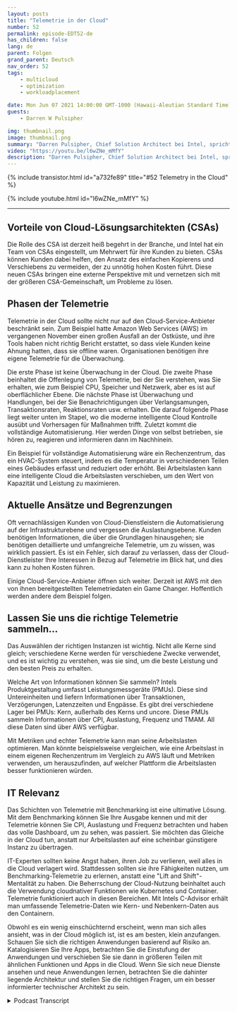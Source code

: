 ```yaml
---
layout: posts
title: "Telemetrie in der Cloud"
number: 52
permalink: episode-EDT52-de
has_children: false
lang: de
parent: Folgen
grand_parent: Deutsch
nav_order: 52
tags:
    - multicloud
    - optimization
    - workloadplacement

date: Mon Jun 07 2021 14:00:00 GMT-1000 (Hawaii-Aleutian Standard Time)
guests:
    - Darren W Pulsipher

img: thumbnail.png
image: thumbnail.png
summary: "Darren Pulsipher, Chief Solution Architect bei Intel, spricht mit Josh Hilliker, Direktor der Cloud Solution Architects bei Intel, über die Verwendung von Telemetrie in der Cloud, um den Wert und die Effizienz zu maximieren."
video: "https://youtu.be/l6wZNe_mMfY"
description: "Darren Pulsipher, Chief Solution Architect bei Intel, spricht mit Josh Hilliker, Direktor der Cloud Solution Architects bei Intel, über die Verwendung von Telemetrie in der Cloud, um den Wert und die Effizienz zu maximieren."
---
```


<div>
{% include transistor.html id="a732fe89" title="#52 Telemetry in the Cloud" %}

{% include youtube.html id="l6wZNe_mMfY" %}
</div>

---

## Vorteile von Cloud-Lösungsarchitekten (CSAs)

Die Rolle des CSA ist derzeit heiß begehrt in der Branche, und Intel hat ein Team von CSAs eingestellt, um Mehrwert für ihre Kunden zu bieten. CSAs können Kunden dabei helfen, den Ansatz des einfachen Kopierens und Verschiebens zu vermeiden, der zu unnötig hohen Kosten führt. Diese neuen CSAs bringen eine externe Perspektive mit und vernetzen sich mit der größeren CSA-Gemeinschaft, um Probleme zu lösen.

## Phasen der Telemetrie

Telemetrie in der Cloud sollte nicht nur auf den Cloud-Service-Anbieter beschränkt sein. Zum Beispiel hatte Amazon Web Services (AWS) im vergangenen November einen großen Ausfall an der Ostküste, und ihre Tools haben nicht richtig Bericht erstattet, so dass viele Kunden keine Ahnung hatten, dass sie offline waren. Organisationen benötigen ihre eigene Telemetrie für die Überwachung.

Die erste Phase ist keine Überwachung in der Cloud. Die zweite Phase beinhaltet die Offenlegung von Telemetrie, bei der Sie verstehen, was Sie erhalten, wie zum Beispiel CPU, Speicher und Netzwerk, aber es ist auf oberflächlicher Ebene. Die nächste Phase ist Überwachung und Handlungen, bei der Sie Benachrichtigungen über Verlangsamungen, Transaktionsraten, Reaktionsraten usw. erhalten. Die darauf folgende Phase liegt weiter unten im Stapel, wo die moderne intelligente Cloud Kontrolle ausübt und Vorhersagen für Maßnahmen trifft. Zuletzt kommt die vollständige Automatisierung. Hier werden Dinge von selbst betrieben, sie hören zu, reagieren und informieren dann im Nachhinein.

Ein Beispiel für vollständige Automatisierung wäre ein Rechenzentrum, das ein HVAC-System steuert, indem es die Temperatur in verschiedenen Teilen eines Gebäudes erfasst und reduziert oder erhöht. Bei Arbeitslasten kann eine intelligente Cloud die Arbeitslasten verschieben, um den Wert von Kapazität und Leistung zu maximieren.

## Aktuelle Ansätze und Begrenzungen

Oft vernachlässigen Kunden von Cloud-Dienstleistern die Automatisierung auf der Infrastrukturebene und vergessen die Auslastungsebene. Kunden benötigen Informationen, die über die Grundlagen hinausgehen; sie benötigen detaillierte und umfangreiche Telemetrie, um zu wissen, was wirklich passiert. Es ist ein Fehler, sich darauf zu verlassen, dass der Cloud-Dienstleister Ihre Interessen in Bezug auf Telemetrie im Blick hat, und dies kann zu hohen Kosten führen.

Einige Cloud-Service-Anbieter öffnen sich weiter. Derzeit ist AWS mit den von ihnen bereitgestellten Telemetriedaten ein Game Changer. Hoffentlich werden andere dem Beispiel folgen.

## Lassen Sie uns die richtige Telemetrie sammeln...

Das Auswählen der richtigen Instanzen ist wichtig. Nicht alle Kerne sind gleich; verschiedene Kerne werden für verschiedene Zwecke verwendet, und es ist wichtig zu verstehen, was sie sind, um die beste Leistung und den besten Preis zu erhalten.

Welche Art von Informationen können Sie sammeln? Intels Produktgestaltung umfasst Leistungsmessgeräte (PMUs). Diese sind Untereinheiten und liefern Informationen über Transaktionen, Verzögerungen, Latenzzeiten und Engpässe. Es gibt drei verschiedene Lager bei PMUs: Kern, außerhalb des Kerns und uncore. Diese PMUs sammeln Informationen über CPI, Auslastung, Frequenz und TMAM. All diese Daten sind über AWS verfügbar.

Mit Metriken und echter Telemetrie kann man seine Arbeitslasten optimieren. Man könnte beispielsweise vergleichen, wie eine Arbeitslast in einem eigenen Rechenzentrum im Vergleich zu AWS läuft und Metriken verwenden, um herauszufinden, auf welcher Plattform die Arbeitslasten besser funktionieren würden.

## IT Relevanz

Das Schichten von Telemetrie mit Benchmarking ist eine ultimative Lösung. Mit dem Benchmarking können Sie Ihre Ausgabe kennen und mit der Telemetrie können Sie CPI, Auslastung und Frequenz betrachten und haben das volle Dashboard, um zu sehen, was passiert. Sie möchten das Gleiche in der Cloud tun, anstatt nur Arbeitslasten auf eine scheinbar günstigere Instanz zu übertragen.

IT-Experten sollten keine Angst haben, ihren Job zu verlieren, weil alles in die Cloud verlagert wird. Stattdessen sollten sie ihre Fähigkeiten nutzen, um Benchmarking-Telemetrie zu erlernen, anstatt eine "Lift and Shift"-Mentalität zu haben. Die Beherrschung der Cloud-Nutzung beinhaltet auch die Verwendung cloudnativer Funktionen wie Kubernetes und Container. Telemetrie funktioniert auch in diesen Bereichen. Mit Intels C-Advisor erhält man umfassende Telemetrie-Daten wie Kern- und Nebenkern-Daten aus den Containern.

Obwohl es ein wenig einschüchternd erscheint, wenn man sich alles ansieht, was in der Cloud möglich ist, ist es am besten, klein anzufangen. Schauen Sie sich die richtigen Anwendungen basierend auf Risiko an. Katalogisieren Sie Ihre Apps, betrachten Sie die Einstufung der Anwendungen und verschieben Sie sie dann in größeren Teilen mit ähnlichen Funktionen und Apps in die Cloud. Wenn Sie sich neue Dienste ansehen und neue Anwendungen lernen, betrachten Sie die dahinter liegende Architektur und stellen Sie die richtigen Fragen, um ein besser informierter technischer Architekt zu sein.



<details>
<summary> Podcast Transcript </summary>

<p></p>

</details>
